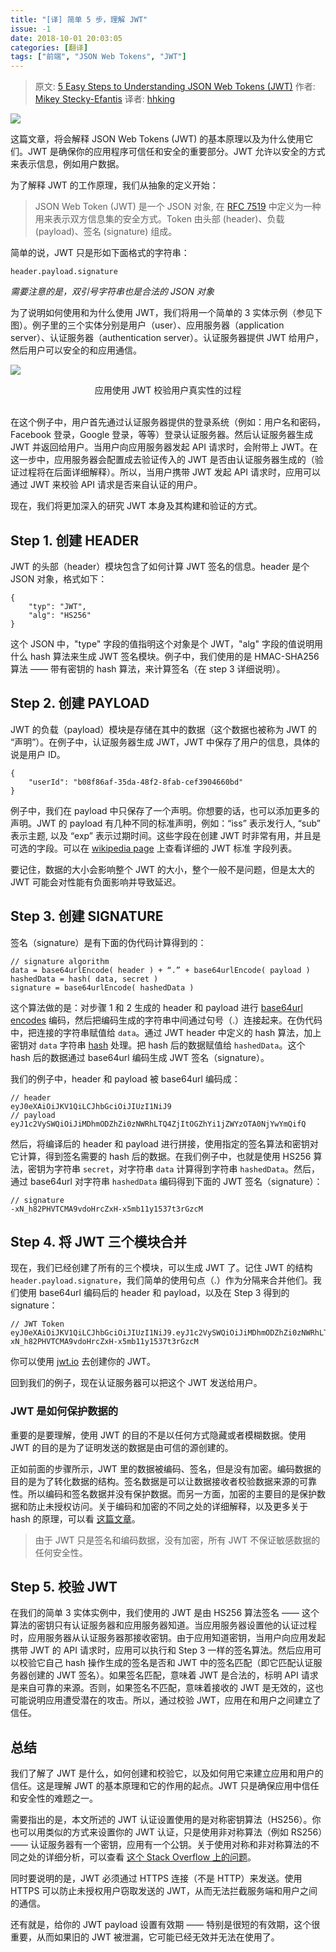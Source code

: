 ```yaml
---
title: "[译] 简单 5 步，理解 JWT"
issue: -1
date: 2018-10-01 20:03:05
categories: [翻译]
tags: ["前端", "JSON Web Tokens", "JWT"]
---
```


> 原文: [5 Easy Steps to Understanding JSON Web Tokens (JWT)](https://medium.com/vandium-software/5-easy-steps-to-understanding-json-web-tokens-jwt-1164c0adfcec)
> 作者: [Mikey Stecky-Efantis](https://medium.com/@mikeysteckyefantis)
> 译者: [hhking](https://blog.hhking.cn/)

![](https://ws1.sinaimg.cn/large/006tNc79gy1fvqfflj9rkj31jk0q1tcx.jpg)

这篇文章，将会解释 JSON Web Tokens (JWT) 的基本原理以及为什么使用它们。JWT 是确保你的应用程序可信任和安全的重要部分。JWT 允许以安全的方式来表示信息，例如用户数据。

<!-- more -->

为了解释 JWT 的工作原理，我们从抽象的定义开始：

> JSON Web Token (JWT) 是一个 JSON 对象, 在 [RFC 7519](https://tools.ietf.org/html/rfc7519)  中定义为一种用来表示双方信息集的安全方式。Token 由头部 (header)、负载 (payload)、签名 (signature) 组成。

简单的说，JWT 只是形如下面格式的字符串：
```
header.payload.signature
```

*需要注意的是，双引号字符串也是合法的 JSON 对象*

为了说明如何使用和为什么使用 JWT，我们将用一个简单的 3 实体示例（参见下图）。例子里的三个实体分别是用户（user）、应用服务器（application server）、认证服务器（authentication server）。认证服务器提供 JWT 给用户，然后用户可以安全的和应用通信。

![](https://ws3.sinaimg.cn/large/006tNc79gy1fvqhw0cokfj318g0ukq4q.jpg)
<center>应用使用 JWT 校验用户真实性的过程</center><br>

在这个例子中，用户首先通过认证服务器提供的登录系统（例如：用户名和密码，Facebook 登录，Google 登录，等等）登录认证服务器。然后认证服务器生成 JWT 并返回给用户。当用户向应用服务器发起 API 请求时，会附带上 JWT。在这一步中，应用服务器会配置成去验证传入的 JWT 是否由认证服务器生成的（验证过程将在后面详细解释）。所以，当用户携带 JWT 发起 API 请求时，应用可以通过 JWT 来校验 API 请求是否来自认证的用户。

现在，我们将更加深入的研究 JWT 本身及其构建和验证的方式。

## Step 1. 创建 HEADER

JWT 的头部（header）模块包含了如何计算 JWT 签名的信息。header 是个 JSON 对象，格式如下：
```
{
    "typ": "JWT",
    "alg": "HS256"
}
```

这个 JSON 中，"type" 字段的值指明这个对象是个 JWT，"alg" 字段的值说明用什么 hash 算法来生成 JWT 签名模块。例子中，我们使用的是 HMAC-SHA256 算法 —— 带有密钥的 hash 算法，来计算签名（在 step 3 详细说明）。

## Step 2. 创建 PAYLOAD
JWT 的负载（payload）模块是存储在其中的数据（这个数据也被称为 JWT 的 “声明”）。在例子中，认证服务器生成 JWT，JWT 中保存了用户的信息，具体的说是用户 ID。

```
{
    "userId": "b08f86af-35da-48f2-8fab-cef3904660bd"
}
```

例子中，我们在 payload 中只保存了一个声明。你想要的话，也可以添加更多的声明。JWT 的 payload 有几种不同的标准声明，例如：“iss” 表示发行人, “sub” 表示主题, 以及 “exp” 表示过期时间。这些字段在创建 JWT 时非常有用，并且是可选的字段。可以在 [wikipedia page](https://en.wikipedia.org/wiki/JSON_Web_Token#Standard_fields) 上查看详细的 JWT 标准 字段列表。

要记住，数据的大小会影响整个 JWT 的大小，整个一般不是问题，但是太大的 JWT 可能会对性能有负面影响并导致延迟。

## Step 3. 创建 SIGNATURE
签名（signature）是有下面的伪代码计算得到的：

```
// signature algorithm
data = base64urlEncode( header ) + “.” + base64urlEncode( payload )
hashedData = hash( data, secret )
signature = base64urlEncode( hashedData )
```

这个算法做的是：对步骤 1 和 2 生成的 header 和 payload 进行 [base64url encodes](http://kjur.github.io/jsjws/tool_b64uenc.html) 编码，然后把编码生成的字符串中间通过句号（.）连接起来。在伪代码中，把连接的字符串赋值给 `data`。通过 JWT header 中定义的 hash 算法，加上密钥对 `data` 字符串 [hash](https://en.wikipedia.org/wiki/Hash_function) 处理。把 hash 后的数据赋值给 `hashedData`。这个 hash 后的数据通过 base64url 编码生成 JWT 签名（signature）。

我们的例子中，header 和 payload 被 base64url 编码成：
```
// header
eyJ0eXAiOiJKV1QiLCJhbGciOiJIUzI1NiJ9
// payload
eyJ1c2VySWQiOiJiMDhmODZhZi0zNWRhLTQ4ZjItOGZhYi1jZWYzOTA0NjYwYmQifQ
```

然后，将编译后的 header 和 payload 进行拼接，使用指定的签名算法和密钥对它计算，得到签名需要的 hash 后的数据。在我们例子中，也就是使用 HS256 算法，密钥为字符串 `secret`，对字符串 `data` 计算得到字符串 `hashedData`。然后，通过 base64url 对字符串 `hashedData` 编码得到下面的 JWT 签名（signature）：

```
// signature
-xN_h82PHVTCMA9vdoHrcZxH-x5mb11y1537t3rGzcM
```

## Step 4. 将 JWT 三个模块合并

现在，我们已经创建了所有的三个模块，可以生成 JWT 了。记住 JWT 的结构 `header.payload.signature`，我们简单的使用句点（.）作为分隔来合并他们。我们使用 base64url 编码后的 header 和 payload，以及在 Step 3 得到的 signature：

```
// JWT Token
eyJ0eXAiOiJKV1QiLCJhbGciOiJIUzI1NiJ9.eyJ1c2VySWQiOiJiMDhmODZhZi0zNWRhLTQ4ZjItOGZhYi1jZWYzOTA0NjYwYmQifQ.-xN_h82PHVTCMA9vdoHrcZxH-x5mb11y1537t3rGzcM
```

你可以使用 [jwt.io](https://jwt.io/) 去创建你的 JWT。

回到我们的例子，现在认证服务器可以把这个 JWT 发送给用户。

### JWT 是如何保护数据的
重要的是要理解，使用 JWT 的目的不是以任何方式隐藏或者模糊数据。使用 JWT 的目的是为了证明发送的数据是由可信的源创建的。

正如前面的步骤所示，JWT 里的数据被编码、签名，但是没有加密。编码数据的目的是为了转化数据的结构。签名数据是可以让数据接收者校验数据来源的可靠性。所以编码和签名数据并没有保护数据。而另一方面，加密的主要目的是保护数据和防止未授权访问。关于编码和加密的不同之处的详细解释，以及更多关于 hash 的原理，可以看 [这篇文章](https://danielmiessler.com/study/encoding-encryption-hashing-obfuscation/#encoding)。

> 由于 JWT 只是签名和编码数据，没有加密，所有 JWT 不保证敏感数据的任何安全性。

## Step 5. 校验 JWT
在我们的简单 3 实体实例中，我们使用的 JWT 是由 HS256 算法签名 —— 这个算法的密钥只有认证服务器和应用服务器知道。当应用服务器设置他的认证过程时，应用服务器从认证服务器那接收密钥。由于应用知道密钥，当用户向应用发起携带 JWT 的 API 请求时，应用可以执行和 Step 3 一样的签名算法。然后应用可以校验它自己 hash 操作生成的签名是否和 JWT 中的签名匹配（即它匹配认证服务器创建的 JWT 签名）。如果签名匹配，意味着 JWT 是合法的，标明 API 请求是来自可靠的来源。否则，如果签名不匹配，意味着接收的 JWT 是无效的，这也可能说明应用遭受潜在的攻击。所以，通过校验 JWT，应用在和用户之间建立了信任。

## 总结

我们了解了 JWT 是什么，如何创建和校验它，以及如何用它来建立应用和用户的信任。这是理解 JWT 的基本原理和它的作用的起点。JWT 只是确保应用中信任和安全性的难题之一。

需要指出的是，本文所述的 JWT 认证设置使用的是对称密钥算法（HS256）。你也可以用类似的方式来设置你的 JWT 认证，只是使用非对称算法（例如 RS256）—— 认证服务器有一个密钥，应用有一个公钥。关于使用对称和非对称算法的不同之处的详细分析，可以查看 [这个 Stack Overflow 上的问题](https://stackoverflow.com/questions/39239051/rs256-vs-hs256-whats-the-difference)。

同时要说明的是，JWT 必须通过 HTTPS 连接（不是 HTTP）来发送。使用 HTTPS 可以防止未授权用户窃取发送的 JWT，从而无法拦截服务端和用户之间的通信。

还有就是，给你的 JWT payload 设置有效期 —— 特别是很短的有效期，这个很重要，从而如果旧的 JWT 被泄漏，它可能已经无效并无法在使用了。

